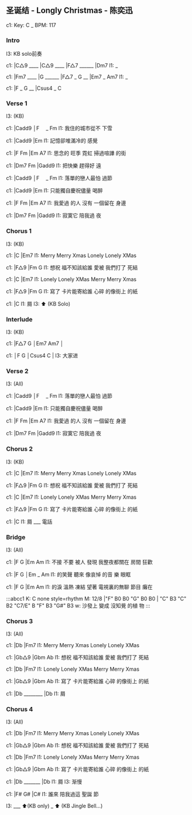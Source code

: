 ## 圣诞结 - Longly Christmas - 陈奕迅

c1: Key: C _ BPM: 117

### Intro

l3: KB solo前奏

c1: |C△9 ____ |C△9 ____ |F△7 ______ |Dm7
l1:  _

c1: |Fm7 ____ |G ______ |F△7 _  G __ |Em7 _ Am7
l1:  _

c1: |F _ G __ |Csus4 _ C

### Verse 1

l3: (KB)

c1: |Cadd9            │F　 _ Fm
l1:     我住的城巿從不 下雪

c1: |Cadd9            |Em
l1:     記憶卻堆滿冷的 感覺

c1: |F       Fm        |Em       A7
l1:   思念的 旺季  霓虹 掃過喧譁 的街

c1: |Dm7     Fm    |Gadd9
l1:   把快樂 趕得好 遠
 
c1: |Cadd9            │F　 _ Fm
l1:     落單的戀人最怕 過節

c1: |Cadd9             |Em
l1:    只能獨自慶祝儘量 喝醉

c1: |F       Fm       |Em       A7
l1:   我愛過 的人 沒有 一個留在 身邊

c1: |Dm7     Fm    |Gadd9
l1:   寂寞它 陪我過 夜

### Chorus 1

l3: (KB)

c1: |C               |Em7
l1:  Merry Merry Xmas Lonely Lonely XMas

c1:     |F△9               |Fm       G
l1: 想祝 福不知該給誰  愛被 我們打了 死結

c1: |C                 |Em7
l1:  Lonely Lonely XMas Merry Merry Xmas 

c1:     |F△9               |Fm       G
l1: 寫了 卡片能寄給誰  心碎 的像街上 的紙

c1: |C
l1:  屑
l3:  ⬆️ (KB Solo)

### Interlude

l3: (KB)

c1: |F△7   G    │Em7    Am7    │

c1: │F     G    │Csus4  C      |
l3:                     大家进

### Verse 2
l3: (All)

c1: |Cadd9            │F　 _ Fm
l1:     落單的戀人最怕 過節

c1: |Cadd9             |Em
l1:    只能獨自慶祝儘量 喝醉

c1: |F       Fm       |Em       A7
l1:   我愛過 的人 沒有 一個留在 身邊

c1: |Dm7     Fm    |Gadd9
l1:   寂寞它 陪我過 夜

### Chorus 2

l3: (KB)

c1: |C               |Em7
l1:  Merry Merry Xmas Lonely Lonely XMas

c1:     |F△9               |Fm       G
l1: 想祝 福不知該給誰  愛被 我們打了 死結

c1: |C                 |Em7
l1:  Lonely Lonely XMas Merry Merry Xmas 

c1:     |F△9               |Fm       G
l1: 寫了 卡片能寄給誰  心碎 的像街上 的紙

c1: |C
l1:  屑 ___ 電話

### Bridge

l3: (All)

c1: |F         G        |Em           Am
l1:  不接 不要 被人 發現 我整夜都關在 房間 狂歡

c1: |F           G          │Em _ Am
l1:  的笑聲 聽來 像哀悼 的音 樂     眼眶

c1: |F          G         |Em           Am
l1:  的淚  溫熱 凍結  望著 電視裏的無聊 節目 癱在

:::abcc1
K: C none style=rhythm
M: 12/8
|"F" B0 B0 "G" B0 B0 | "C" B3 "C" B2 "C7/E" B "F" B3 "G#" B3
w: 沙發上 變成 沒知覺 的植 物
:::

### Chorus 3

l3: (All)

c1: |Db              |Fm7
l1:  Merry Merry Xmas Lonely Lonely XMas

c1:     |Gb△9              |Gbm      Ab
l1: 想祝 福不知該給誰  愛被 我們打了 死結

c1: |Db                |Fm7
l1:  Lonely Lonely XMas Merry Merry Xmas 

c1:     |Gb△9              |Gbm      Ab
l1: 寫了 卡片能寄給誰  心碎 的像街上 的紙

c1: |Db ________ |Db
l1:  屑

### Chorus 4

l3: (All)

c1: |Db              |Fm7
l1:  Merry Merry Xmas Lonely Lonely XMas

c1:     |Gb△9              |Gbm      Ab
l1: 想祝 福不知該給誰  愛被 我們打了 死結

c1: |Db                |Fm7
l1:  Lonely Lonely XMas Merry Merry Xmas 

c1:     |Gb△9              |Gbm      Ab
l1: 寫了 卡片能寄給誰  心碎 的像街上 的紙

c1: |Db  _______ |Db
l1:  屑
l3:  渐慢

c1:     |F#       G#  |C#
l1: 誰來 陪我過這 聖誕 節

l3: ___ ⬆️(KB only) _ ⬆️ (KB Jingle Bell...)
